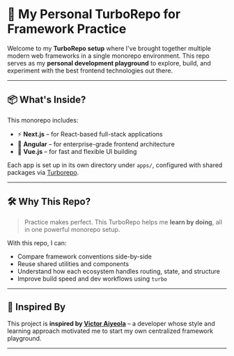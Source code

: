 # 🚀 My Personal TurboRepo for Framework Practice

Welcome to my **TurboRepo setup** where I've brought together multiple modern web frameworks in a single monorepo environment. This repo serves as my **personal development playground** to explore, build, and experiment with the best frontend technologies out there.

---

## 📦 What's Inside?

This monorepo includes:

- ⚡ **Next.js** – for React-based full-stack applications
- 🧩 **Angular** – for enterprise-grade frontend architecture
- 🌱 **Vue.js** – for fast and flexible UI building

Each app is set up in its own directory under `apps/`, configured with shared packages via [Turborepo](https://turbo.build/repo).

---

## 🛠️ Why This Repo?

> Practice makes perfect. This TurboRepo helps me **learn by doing**, all in one powerful monorepo setup.

With this repo, I can:
- Compare framework conventions side-by-side
- Reuse shared utilities and components
- Understand how each ecosystem handles routing, state, and structure
- Improve build speed and dev workflows using `turbo`

---

## 🌟 Inspired By

This project is **inspired by [Victor Aiyeola](https://github.com/aiyeola)** – a developer whose style and learning approach motivated me to start my own centralized framework playground.

---

